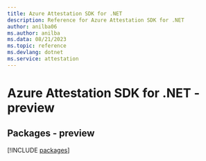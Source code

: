 ```yaml
---
title: Azure Attestation SDK for .NET
description: Reference for Azure Attestation SDK for .NET
author: anilba06
ms.author: anilba
ms.data: 08/21/2023
ms.topic: reference
ms.devlang: dotnet
ms.service: attestation
---
```

# Azure Attestation SDK for .NET - preview
## Packages - preview
[!INCLUDE [packages](attestation-index.md)]